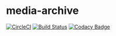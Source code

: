 # media-archive

[![CircleCI](https://circleci.com/gh/Zodiase/media-archive.svg?style=svg)](https://circleci.com/gh/Zodiase/media-archive)
[![Build Status](https://travis-ci.com/Zodiase/media-archive.svg?branch=master)](https://travis-ci.com/Zodiase/media-archive)
[![Codacy Badge](https://api.codacy.com/project/badge/Grade/4e5315e3723649d58f8df54d5e77a09d)](https://app.codacy.com/manual/zodiase/media-archive?utm_source=github.com&utm_medium=referral&utm_content=Zodiase/media-archive&utm_campaign=Badge_Grade_Dashboard)

